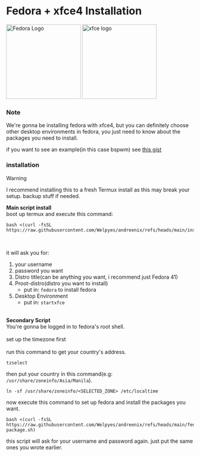 # Fedora + xfce4 Installation 

<img src="https://upload.wikimedia.org/wikipedia/commons/thumb/4/41/Fedora_icon_%282021%29.svg/1280px-Fedora_icon_%282021%29.svg.png" alt="Fedora Logo" width="200"> <img src="https://upload.wikimedia.org/wikipedia/commons/5/5b/Xfce_logo.svg" alt="xfce logo" width="200">

### Note
We're gonna be installing fedora with xfce4, but you can definitely choose other desktop environments in fedora, you just need to know about the packages you need to install.<br>

if you want to see an example(in this case bspwm) see [this gist](https://gist.github.com/Welpyes/dab8b2199148dcaa91e50eab34274d6b)

### installation 

> [!WARNING]
> I recommend installing this to a fresh Termux install as this may break your setup. backup stuff if needed.

**Main script install** <br>
boot up termux and execute this command:
```shell
bash <(curl -fsSL https://raw.githubusercontent.com/Welpyes/andreenix/refs/heads/main/install.sh)
```
<br>

it will ask you for:
1. your username 
2. password you want
3. Distro title(can be anything you want, i recommend just Fedora 41)
4. Proot-distro(distro you want to install)
   - put in: `fedora` to install fedora
5. Desktop Environment 
   - put in: `startxfce`
<br><br>

**Secondary Script** <br>
You're gonna be logged in to fedora's root shell. <br><br>
set up the timezone first <br><br>
run this command to get your country's address.
```sh
tzselect
```
then put your country in this command(e.g: `/usr/share/zoneinfo/Asia/Manila`).
```shell
ln -sf /usr/share/zoneinfo/<SELECTED_ZONE> /etc/localtime
```

now execute this command to set up fedora and install the packages you want.
```shell
bash <(curl -fsSL https://raw.githubusercontent.com/Welpyes/andreenix/refs/heads/main/fedora/fedora-package.sh)
```
this script will ask for your username and password again. just put the same ones you wrote earlier.
